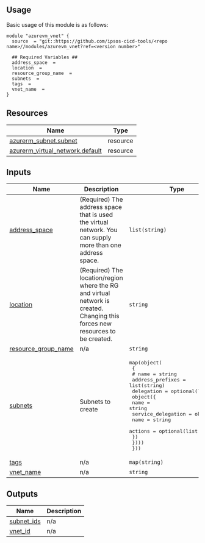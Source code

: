<!-- BEGIN_TF_DOCS -->
## Usage
Basic usage of this module is as follows:
```
module "azurevm_vnet" {
  source  = "git::https://github.com/ipsos-cicd-tools/<repo name>//modules/azurevm_vnet?ref=<version number>"
  
  ## Required Variables ##
  address_space  = 
  location  = 
  resource_group_name  = 
  subnets  = 
  tags  = 
  vnet_name  = 
}
```
## Resources

| Name | Type |
|------|------|
| [azurerm_subnet.subnet](https://registry.terraform.io/providers/hashicorp/azurerm/latest/docs/resources/subnet) | resource |
| [azurerm_virtual_network.default](https://registry.terraform.io/providers/hashicorp/azurerm/latest/docs/resources/virtual_network) | resource |
## Inputs

| Name | Description | Type | Default | Required |
|------|-------------|------|---------|:--------:|
| <a name="input_address_space"></a> [address\_space](#input\_address\_space) | (Required) The address space that is used the virtual network. You can supply more than one address space. | `list(string)` | n/a | yes |
| <a name="input_location"></a> [location](#input\_location) | (Required) The location/region where the RG and virtual network is created. Changing this forces new resources to be created. | `string` | n/a | yes |
| <a name="input_resource_group_name"></a> [resource\_group\_name](#input\_resource\_group\_name) | n/a | `string` | n/a | yes |
| <a name="input_subnets"></a> [subnets](#input\_subnets) | Subnets to create | <pre>map(object(<br/>    {<br/>      # name             = string<br/>      address_prefixes = list(string)<br/>      delegation = optional(list(<br/>        object({<br/>          name = string<br/>          service_delegation = object({<br/>            name    = string<br/>            actions = optional(list(string))<br/>          })<br/>      })))<br/>  }))</pre> | n/a | yes |
| <a name="input_tags"></a> [tags](#input\_tags) | n/a | `map(string)` | n/a | yes |
| <a name="input_vnet_name"></a> [vnet\_name](#input\_vnet\_name) | n/a | `string` | n/a | yes |
## Outputs

| Name | Description |
|------|-------------|
| <a name="output_subnet_ids"></a> [subnet\_ids](#output\_subnet\_ids) | n/a |
| <a name="output_vnet_id"></a> [vnet\_id](#output\_vnet\_id) | n/a |
<!-- END_TF_DOCS -->
